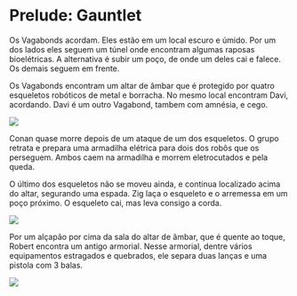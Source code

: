 # Prelude: Gauntlet

Os Vagabonds acordam. Eles estão em um local escuro e úmido. Por um dos lados eles seguem um túnel onde encontram algumas raposas bioelétricas. A alternativa é subir um poço, de onde um deles cai e falece. Os demais seguem em frente.

Os Vagabonds encontram um altar de âmbar que é protegido por quatro esqueletos robóticos de metal e borracha. No mesmo local encontram Davi, acordando. Davi é um outro Vagabond, tambem com amnésia, e cego.

![](https://i.imgur.com/cRGj7ES.jpg)

Conan quase morre depois de um ataque de um dos esqueletos. O grupo retrata e prepara uma armadilha elétrica para dois dos robôs que os perseguem. Ambos caem na armadilha e morrem eletrocutados e pela queda.

O último dos esqueletos não se moveu ainda, e continua localizado acima do altar, segurando uma espada. Zig laça o esqueleto e o arremessa em um poço próximo. O esqueleto cai, mas leva consigo a corda.

![](https://i.imgur.com/GR7baz5.jpg)

Por um alçapão por cima da sala do altar de âmbar, que é quente ao toque, Robert encontra um antigo armorial. Nesse armorial, dentre vários equipamentos estragados e quebrados, ele separa duas lanças e uma pistola com 3 balas.

![](https://i.imgur.com/Oiut6CO.jpg)

